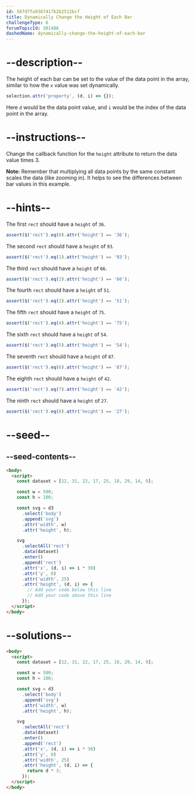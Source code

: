 ```yaml
---
id: 587d7fa9367417b2b2512bcf
title: Dynamically Change the Height of Each Bar
challengeType: 6
forumTopicId: 301486
dashedName: dynamically-change-the-height-of-each-bar
---
```


# --description--

The height of each bar can be set to the value of the data point in the array, similar to how the `x` value was set dynamically.

```js
selection.attr('property', (d, i) => {});
```

Here `d` would be the data point value, and `i` would be the index of the data point in the array.

# --instructions--

Change the callback function for the `height` attribute to return the data value times 3.

**Note:** Remember that multiplying all data points by the same constant scales the data (like zooming in). It helps to see the differences between bar values in this example.

# --hints--

The first `rect` should have a `height` of `36`.

```js
assert($('rect').eq(0).attr('height') == '36');
```

The second `rect` should have a `height` of `93`.

```js
assert($('rect').eq(1).attr('height') == '93');
```

The third `rect` should have a `height` of `66`.

```js
assert($('rect').eq(2).attr('height') == '66');
```

The fourth `rect` should have a `height` of `51`.

```js
assert($('rect').eq(3).attr('height') == '51');
```

The fifth `rect` should have a `height` of `75`.

```js
assert($('rect').eq(4).attr('height') == '75');
```

The sixth `rect` should have a `height` of `54`.

```js
assert($('rect').eq(5).attr('height') == '54');
```

The seventh `rect` should have a `height` of `87`.

```js
assert($('rect').eq(6).attr('height') == '87');
```

The eighth `rect` should have a `height` of `42`.

```js
assert($('rect').eq(7).attr('height') == '42');
```

The ninth `rect` should have a `height` of `27`.

```js
assert($('rect').eq(8).attr('height') == '27');
```

# --seed--

## --seed-contents--

```html
<body>
  <script>
    const dataset = [12, 31, 22, 17, 25, 18, 29, 14, 9];

    const w = 500;
    const h = 100;

    const svg = d3
      .select('body')
      .append('svg')
      .attr('width', w)
      .attr('height', h);

    svg
      .selectAll('rect')
      .data(dataset)
      .enter()
      .append('rect')
      .attr('x', (d, i) => i * 30)
      .attr('y', 0)
      .attr('width', 25)
      .attr('height', (d, i) => {
        // Add your code below this line
        // Add your code above this line
      });
  </script>
</body>
```

# --solutions--

```html
<body>
  <script>
    const dataset = [12, 31, 22, 17, 25, 18, 29, 14, 9];

    const w = 500;
    const h = 100;

    const svg = d3
      .select('body')
      .append('svg')
      .attr('width', w)
      .attr('height', h);

    svg
      .selectAll('rect')
      .data(dataset)
      .enter()
      .append('rect')
      .attr('x', (d, i) => i * 30)
      .attr('y', 0)
      .attr('width', 25)
      .attr('height', (d, i) => {
        return d * 3;
      });
  </script>
</body>
```

